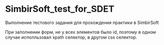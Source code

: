 # SimbirSoft_test_for_SDET
Выполнение тестового задания для прохождения практики в SimbirSoft


При заполнении форм, не у всех элементов было id, поэтому в одном случае исполльзовал xpath селектор, в другом css селектор.
